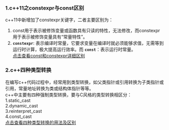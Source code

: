 ### 1.c++11之constexpr与const区别
c++11中新增加了constexpr关键字，二者主要区别为：
1. const用于表示被修饰变量或函数具有只读的特性，无法修改，而constexpr用于表示被修饰变量具有“常量特性”。
2. **`constexpr`**: 表示编译时常量，它要求变量在编译时就必须能够求值，无需等到运行时计算，极大提高运行效率。而 **`const`**：表示运行时常量。  
   [点击查看const和constexpr详细区别](https://zhuanlan.zhihu.com/p/685959718)
### 2.c++四种类型转换
在编写c++代码过程中，经常用到类型转换，如父类指针或引用转换为子类指针或引用，常量地址转换为类或结构体指针等等。  
c++中主要有四种强制类型转换，要与C风格的类型转换相区分：  
1.static_cast  
2.dynamic_cast  
3.reinterpret_cast  
4.const_cast  
[点击查看四种类型转换的用法及区别](https://blog.csdn.net/weixin_45031801/article/details/142147962)  
